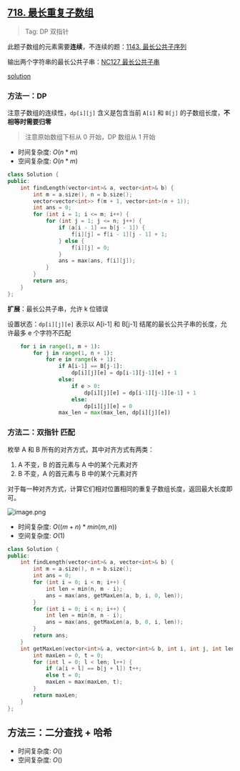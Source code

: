 ## [718. 最长重复子数组](https://leetcode-cn.com/problems/maximum-length-of-repeated-subarray/)

> Tag: DP 双指针

此题子数组的元素需要**连续**，不连续的题：[1143. 最长公共子序列](./1143.md)

输出两个字符串的最长公共子串：[NC127 最长公共子串](../../NowCoder/practice/NC127最长公共子串.md)

[solution](https://leetcode.cn/problems/maximum-length-of-repeated-subarray/solutions/310099/zui-chang-zhong-fu-zi-shu-zu-by-leetcode-solution/)

### 方法一：DP

注意子数组的连续性，`dp[i][j]` 含义是包含当前 `A[i]` 和 `B[j]` 的子数组长度，**不相等时需要归零**

> 注意原始数组下标从 0 开始，DP 数组从 1 开始

* 时间复杂度: ${O(n*m)}$
* 空间复杂度: ${O(n*m)}$
```cpp
class Solution {
public:
    int findLength(vector<int>& a, vector<int>& b) {
        int m = a.size(), n = b.size();
        vector<vector<int>> f(m + 1, vector<int>(n + 1));
        int ans = 0;
        for (int i = 1; i <= m; i++) {
            for (int j = 1; j <= n; j++) {
                if (a[i - 1] == b[j - 1]) {
                    f[i][j] = f[i - 1][j - 1] + 1;
                } else {
                    f[i][j] = 0;
                }
                ans = max(ans, f[i][j]);
            }
        }
        return ans;
    }
};
```

**扩展**：最长公共子串，允许 k 位错误

设置状态：`dp[i][j][e]` 表示以 A[i-1] 和 B[j-1] 结尾的最长公共子串的长度，允许最多 e 个字符不匹配

```python
    for i in range(1, m + 1):
        for j in range(1, n + 1):
            for e in range(k + 1):
                if A[i-1] == B[j-1]:
                    dp[i][j][e] = dp[i-1][j-1][e] + 1
                else:
                    if e > 0:
                        dp[i][j][e] = dp[i-1][j-1][e-1] + 1
                    else:
                        dp[i][j][e] = 0
                max_len = max(max_len, dp[i][j][e])
```

### 方法二：双指针 匹配

枚举 A 和 B 所有的对齐方式，其中对齐方式有两类：
1. A 不变，B 的首元素与 A 中的某个元素对齐
2. B 不变，A 的首元素与 B 中的某个元素对齐

对于每一种对齐方式，计算它们相对位置相同的重复子数组长度，返回最大长度即可。

![image.png](https://imgs.alfly.cn/e7d55ec6f8cbdb8f.png)

* 时间复杂度: ${O((m + n) * min(m, n))}$
* 空间复杂度: ${O(1)}$
```cpp
class Solution {
public:
    int findLength(vector<int>& a, vector<int>& b) {
        int m = a.size(), n = b.size();
        int ans = 0;
        for (int i = 0; i < m; i++) {
            int len = min(n, m - i);
            ans = max(ans, getMaxLen(a, b, i, 0, len));
        }
        for (int i = 0; i < n; i++) {
            int len = min(m, n - i);
            ans = max(ans, getMaxLen(a, b, 0, i, len));
        }
        return ans; 
    }
    int getMaxLen(vector<int>& a, vector<int>& b, int i, int j, int len) {
        int maxLen = 0, t = 0;
        for (int l = 0; l < len; l++) {
            if (a[i + l] == b[j + l]) t++;
            else t = 0;
            maxLen = max(maxLen, t);
        }
        return maxLen;
    }
};
```

## 方法三：二分查找 + 哈希

* 时间复杂度: ${O()}$
* 空间复杂度: ${O()}$
```cpp

```